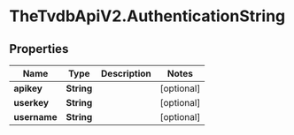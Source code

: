 # TheTvdbApiV2.AuthenticationString

## Properties
Name | Type | Description | Notes
------------ | ------------- | ------------- | -------------
**apikey** | **String** |  | [optional] 
**userkey** | **String** |  | [optional] 
**username** | **String** |  | [optional] 


